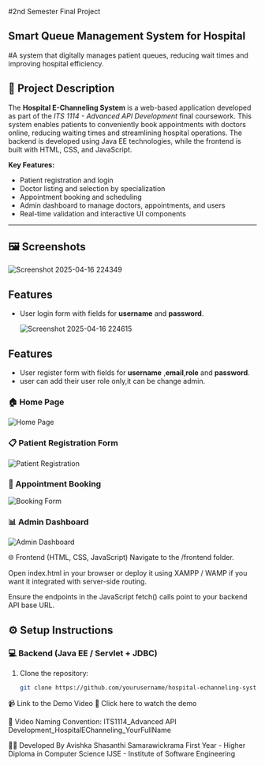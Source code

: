 
#2nd Semester Final Project 

## Smart Queue Management System for Hospital
#A system that digitally manages patient queues, reducing wait times and improving hospital efficiency.

## 📌 Project Description

The **Hospital E-Channeling System** is a web-based application developed as part of the *ITS 1114 - Advanced API Development* final coursework. This system enables patients to conveniently book appointments with doctors online, reducing waiting times and streamlining hospital operations. The backend is developed using Java EE technologies, while the frontend is built with HTML, CSS, and JavaScript.

**Key Features:**
- Patient registration and login  
- Doctor listing and selection by specialization  
- Appointment booking and scheduling  
- Admin dashboard to manage doctors, appointments, and users  
- Real-time validation and interactive UI components

---
## 🖼️ Screenshots
![Screenshot 2025-04-16 224349](https://github.com/user-attachments/assets/41133d70-89d4-456a-bd67-4ec7a252e659)

## Features
- User login form with fields for **username** and **password**.
  
  ![Screenshot 2025-04-16 224615](https://github.com/user-attachments/assets/c3ad787b-8ee0-4e3e-9ed0-d2cd11a06e6b)

 ## Features
- User register form with fields for **username** ,**email**,**role** and **password**.
- user can add their user role only,it can be change admin.



### 🏠 Home Page  
![Home Page](screenshots/home.png)

### 📋 Patient Registration Form  
![Patient Registration](screenshots/patient-registration.png)

### 📅 Appointment Booking  
![Booking Form](screenshots/appointment-booking.png)

### 📊 Admin Dashboard  
![Admin Dashboard](screenshots/admin-dashboard.png)

🌐 Frontend (HTML, CSS, JavaScript)
Navigate to the /frontend folder.

Open index.html in your browser or deploy it using XAMPP / WAMP if you want it integrated with server-side routing.

Ensure the endpoints in the JavaScript fetch() calls point to your backend API base URL.

## ⚙️ Setup Instructions

### 💻 Backend (Java EE / Servlet + JDBC)

1. Clone the repository:
   ```bash
   git clone https://github.com/yourusername/hospital-echanneling-system.git

📹 Link to the Demo Video
🔗 Click here to watch the demo

🎥 Video Naming Convention: ITS1114_Advanced API Development_HospitalEChanneling_YourFullName

👩‍💻 Developed By
Avishka Shasanthi Samarawickrama
First Year - Higher Diploma in Computer Science
IJSE - Institute of Software Engineering


